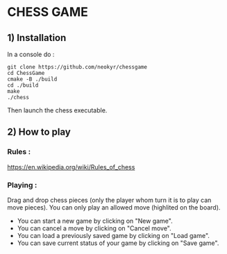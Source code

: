 # CHESS GAME

## 1) Installation

In a console do :
```shell
git clone https://github.com/neokyr/chessgame
cd ChessGame
cmake -B ./build
cd ./build
make
./chess
```

Then launch the chess executable.

## 2) How to play

### Rules :

https://en.wikipedia.org/wiki/Rules_of_chess

### Playing :
Drag and drop chess pieces (only the player whom turn it is to play can move pieces).
You can only play an allowed move (highlited on the board).

* You can start a new game by clicking on "New game".
* You can cancel a move by clicking on "Cancel move".
* You can load a previously saved game by clicking on "Load game".
* You can save current status of your game by clicking on "Save game".
